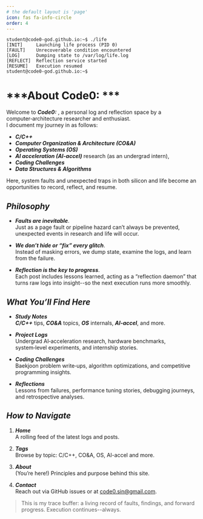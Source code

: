 ```yaml
---
# the default layout is 'page'
icon: fas fa-info-circle
order: 4
---
```

```shell
student@code0-god.github.io:~$ ./life
[INIT]     Launching life process (PID 0)
[FAULT]    Unrecoverable condition encountered
[LOG]      Dumping state to /var/log/life.log
[REFLECT]  Reflection service started
[RESUME]   Execution resumed
student@code0-god.github.io:~$ 
```
# ***About Code0: ***
Welcome to ***Code0:*** , a personal log and reflection space by a computer‑architecture researcher and enthusiast.   
I document my journey in as follows:   
- ***C/C++***
- ***Computer Organization & Architecture (CO&A)***
- ***Operating Systems (OS)*** 
- ***AI acceleration (AI-accel)*** research (as an undergrad intern), 
- ***Coding Challenges***
- ***Data Structures & Algorithms***   

Here, system faults and unexpected traps in both silicon and life become an opportunities to record, reflect, and resume.

## ***Philosophy***
- ***Faults are inevitable***.   
Just as a page fault or pipeline hazard can’t always be prevented, unexpected events in research and life will occur.

- ***We don’t hide or “fix” every glitch***.   
Instead of masking errors, we dump state, examine the logs, and learn from the failure.

- ***Reflection is the key to progress***.   
Each post includes lessons learned, acting as a “reflection daemon” that turns raw logs into insight--so the next execution runs more smoothly.

## ***What You’ll Find Here***
- ***Study Notes***   
***C/C++*** tips, ***CO&A*** topics, ***OS*** internals, ***AI-accel***, and more.

- ***Project Logs***   
Undergrad AI‑acceleration research, hardware benchmarks, system‑level experiments, and internship stories.

- ***Coding Challenges***  
Baekjoon problem write‑ups, algorithm optimizations, and competitive programming insights.

- ***Reflections***   
Lessons from failures, performance tuning stories, debugging journeys, and retrospective analyses.

## ***How to Navigate***
1. ***Home***   
A rolling feed of the latest logs and posts.

2. ***Tags***   
Browse by topic: C/C++, CO&A, OS, AI-accel and more.

3. ***About***   
(You’re here!) Principles and purpose behind this site.

4. ***Contact***   
Reach out via GitHub issues or at code0.sin@gmail.com.

> This is my trace buffer: a living record of faults, findings, and forward progress.
Execution continues--always.

